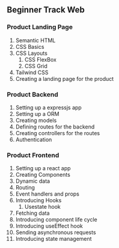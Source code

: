 ## Beginner Track Web

### Product Landing Page
1. Semantic HTML
2. CSS Basics
3. CSS Layouts
    1. CSS FlexBox
    2. CSS Grid
4. Tailwind CSS
5. Creating a landing page for the product

### Product Backend
1. Setting up a expressjs app
2. Setting up a ORM
3. Creating models
3. Defining routes for the backend
4. Creating controllers for the routes
5. Authentication

### Product Frontend
1. Setting up a react app
2. Creating Components
4. Dynamic data
5. Routing
6. Event handlers and props
7. Introducing Hooks
    1. Usestate hook
8. Fetching data
9. Introducing component life cycle
10. Introducing useEffect hook
11. Sending asynchronous requests
12. Introducing state management
